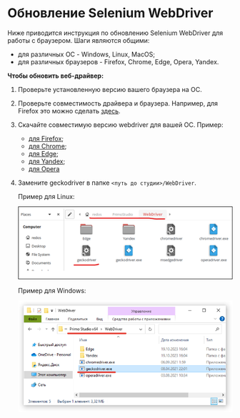 # Обновление Selenium WebDriver 

Ниже приводится инструкция по обновлению Selenium WebDriver для работы с браузером. Шаги являются общими:
* для различных ОС - Windows, Linux, MacOS;
* для различных браузеров - Firefox, Chrome, Edge, Opera, Yandex.

**Чтобы обновить веб-драйвер:**

1. Проверьте установленную версию вашего браузера на ОС.
2. Проверьте совместимость драйвера и браузера. Например, для Firefox это можно сделать [здесь](https://firefox-source-docs.mozilla.org/testing/geckodriver/Support.html).
3. Скачайте совместимую версию webdriver для вашей ОС. Пример:
   * [для Firefox](https://github.com/mozilla/geckodriver/releases);
   * [для Chrome](https://chromedriver.chromium.org/downloads);
   * [для Edge](https://developer.microsoft.com/ru-ru/microsoft-edge/tools/webdriver/);
   * [для Yandex](https://github.com/yandex/YandexDriver);
   * [для Opera](https://github.com/operasoftware/operachromiumdriver)

4. Замените geckodriver в папке `<путь до студии>/WebDriver`.

   Пример для Linux:

   ![](../../.gitbook/assets/update-webdriver-linux.png)

   Пример для Windows:

   ![](../../.gitbook/assets/update-webdriver-windows.png)
 
